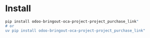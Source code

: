 # Install

```bash
pip install odoo-bringout-oca-project-project_purchase_link"
# or
uv pip install odoo-bringout-oca-project-project_purchase_link"
```

